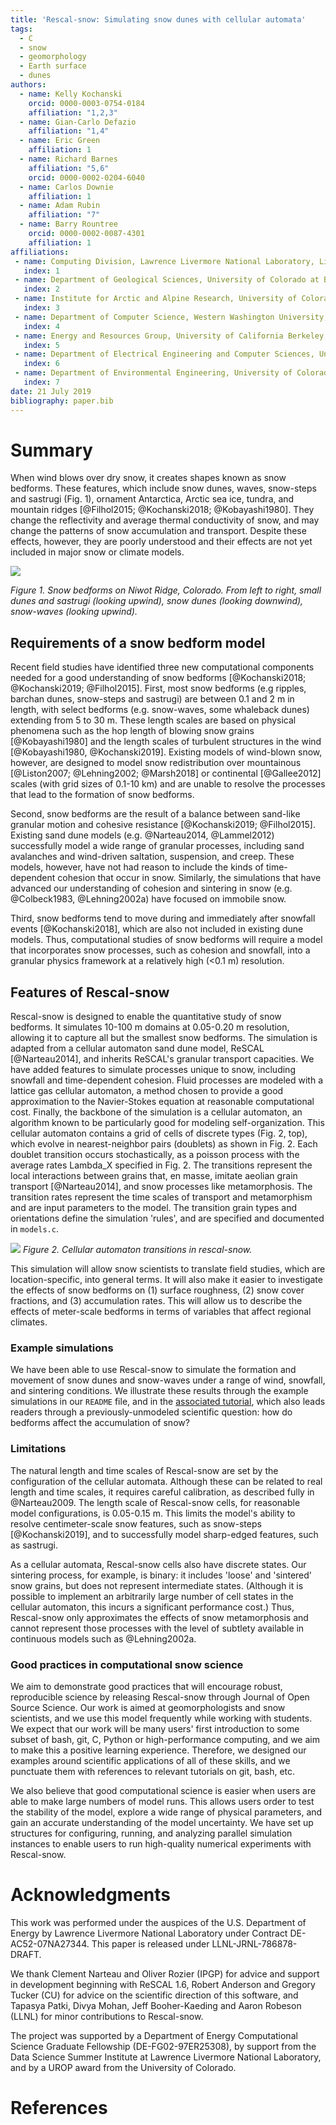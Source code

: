 ```yaml
---
title: 'Rescal-snow: Simulating snow dunes with cellular automata'
tags:
  - C
  - snow
  - geomorphology
  - Earth surface
  - dunes
authors:
  - name: Kelly Kochanski
    orcid: 0000-0003-0754-0184
    affiliation: "1,2,3"
  - name: Gian-Carlo Defazio
    affiliation: "1,4"
  - name: Eric Green
    affiliation: 1
  - name: Richard Barnes
    affiliation: "5,6"
    orcid: 0000-0002-0204-6040
  - name: Carlos Downie
    affiliation: 1
  - name: Adam Rubin
    affiliation: "7"
  - name: Barry Rountree
    orcid: 0000-0002-0087-4301
    affiliation: 1
affiliations:
 - name: Computing Division, Lawrence Livermore National Laboratory, Livermore, CA, USA
   index: 1
 - name: Department of Geological Sciences, University of Colorado at Boulder, Boulder, CO, USA
   index: 2
 - name: Institute for Arctic and Alpine Research, University of Colorado at Boulder, Boulder, CO, USA
   index: 3
 - name: Department of Computer Science, Western Washington University, Bellingham, WA, USA
   index: 4
 - name: Energy and Resources Group, University of California Berkeley, Berkeley, CA, USA
   index: 5
 - name: Department of Electrical Engineering and Computer Sciences, University of California Berkeley, Berkeley, CA, USA
   index: 6
 - name: Department of Environmental Engineering, University of Colorado at Boulder, Boulder, CO, USA
   index: 7
date: 21 July 2019
bibliography: paper.bib
---
```


# Summary

When wind blows over dry snow, it creates shapes known as snow bedforms.
These features, which include snow dunes, waves, snow-steps and sastrugi (Fig. 1), ornament Antarctica, Arctic sea ice, tundra, and mountain ridges [@Filhol2015; @Kochanski2018; @Kobayashi1980].
They change the reflectivity and average thermal conductivity of snow, and may change the patterns of snow accumulation and transport.
Despite these effects, however, they are poorly understood and their effects are not yet included in major snow or climate models.

![](../docs/example_images/field_examples.png)

_Figure 1. Snow bedforms on Niwot Ridge, Colorado. From left to right, small dunes and sastrugi (looking upwind), snow dunes (looking downwind), snow-waves (looking upwind)._

## Requirements of a snow bedform model
Recent field studies have identified three new computational components needed for a good understanding of snow bedforms [@Kochanski2018; @Kochanski2019; @Filhol2015].
First, most snow bedforms (e.g ripples, barchan dunes, snow-steps and sastrugi) are between 0.1 and 2 m in length, with select bedforms (e.g. snow-waves, some whaleback dunes) extending from 5 to 30 m.
These length scales are based on physical phenomena such as the hop length of blowing snow grains [@Kobayashi1980] and the length scales of turbulent structures in the wind [@Kobayashi1980, @Kochanski2019].
Existing models of wind-blown snow, however, are designed to model snow redistribution over mountainous [@Liston2007; @Lehning2002; @Marsh2018] or continental [@Gallee2012] scales
(with grid sizes of 0.1-10 km)
and are unable to resolve the processes that lead to the formation of snow bedforms.

Second, snow bedforms are the result of a balance between sand-like granular motion and cohesive resistance [@Kochanski2019; @Filhol2015].
Existing sand dune models (e.g. @Narteau2014, @Lammel2012) successfully model a wide range of granular processes, including sand avalanches and wind-driven saltation, suspension, and creep.
These models, however, have not had reason to include the kinds of time-dependent cohesion that occur in snow.
Similarly, the simulations that have advanced our understanding of cohesion and sintering in snow (e.g. @Colbeck1983, @Lehning2002a) have focused on immobile snow.

Third, snow bedforms tend to move during and immediately after snowfall events [@Kochanski2018], which are also not included in existing dune models.
Thus, computational studies of snow bedforms will require a model that incorporates snow processes, such as cohesion and snowfall, into a granular physics framework at a relatively high (<0.1 m) resolution.

## Features of Rescal-snow
Rescal-snow is designed to enable the quantitative study of snow bedforms.
It simulates 10-100 m domains at 0.05-0.20 m resolution, allowing it to capture all but the smallest snow bedforms.
The simulation is adapted from a cellular automaton sand dune model, ReSCAL [@Narteau2014], and inherits ReSCAL's granular transport capacities.
We have added features to simulate processes unique to snow, including snowfall and time-dependent cohesion.
Fluid processes are modeled with a lattice gas cellular automaton, a method chosen to provide a good approximation to the Navier-Stokes equation at reasonable computational cost.
Finally, the backbone of the simulation is a cellular automaton, an algorithm known to be particularly good for modeling self-organization.
This cellular automaton contains a grid of cells of discrete types (Fig. 2, top), which evolve in nearest-neighbor pairs (doublets) as shown in Fig. 2. Each doublet transition occurs stochastically, as a poisson process with the average rates Lambda_X specified in Fig. 2. 
The transitions represent the local interactions between grains that, en masse, imitate aeolian grain transport [@Narteau2014], and snow processes like metamorphosis.
The transition rates represent the time scales of transport and metamorphism and are input parameters to the model.
The transition grain types and orientations define the simulation 'rules', and are specified and documented in `models.c`.

![](../docs/example_images/rescal-snow_transitions.png)
_Figure 2. Cellular automaton transitions in rescal-snow._

This simulation will allow snow scientists to translate field studies, which are location-specific, into general terms.
It will also make it easier to investigate the effects of snow bedforms on (1) surface roughness, (2) snow cover fractions, and (3) accumulation rates. This will allow us to describe the effects of meter-scale bedforms in terms of variables that affect regional climates.

### Example simulations
We have been able to use Rescal-snow to simulate the formation and movement of snow dunes and snow-waves under a range of wind, snowfall, and sintering conditions.
We illustrate these results through the example simulations in our `README` file,
and in the [associated tutorial](../docs/rescal-snow-tutorial.md), which also leads readers through a previously-unmodeled scientific question: how do bedforms affect the accumulation of snow?

### Limitations
The natural length and time scales of Rescal-snow are set by the configuration of the cellular automata.
Although these can be related to real length and time scales, it requires careful calibration, as described fully in @Narteau2009.
The length scale of Rescal-snow cells, for reasonable model configurations, is 0.05-0.15 m. This limits the model's ability to resolve centimeter-scale snow features, such as snow-steps [@Kochanski2019], and to successfully model sharp-edged features, such as sastrugi.

As a cellular automata, Rescal-snow cells also have discrete states. Our sintering process, for example, is binary: it includes 'loose' and 'sintered' snow grains, but does not represent intermediate states. (Although it is possible to implement an arbitrarily large number of cell states in the cellular automaton, this incurs a significant performance cost.) Thus, Rescal-snow only approximates the effects of snow metamorphosis and cannot represent those processes with the level of subtlety available in continuous models such as @Lehning2002a.

### Good practices in computational snow science
We aim to demonstrate good practices that will encourage robust, reproducible science by releasing Rescal-snow through Journal of Open Source Science.
Our work is aimed at geomorphologists and snow scientists, and we use this model frequently while working with students.
We expect that our work will be many users' first introduction to some subset of bash, git, C, Python or high-performance computing, and we aim to make this a positive learning experience.
Therefore, we designed our examples around scientific applications of all of these skills, and we punctuate them with references to relevant tutorials on git, bash, etc.

We also believe that good computational science is easier when users are able to make large numbers of model runs.
This allows users order to test the stability of the model, explore a wide range of physical parameters, and gain an accurate understanding of the model uncertainty.
We have set up structures for configuring, running, and analyzing parallel simulation instances to enable users to run high-quality numerical experiments with Rescal-snow.

# Acknowledgments

This work was performed under the auspices of the U.S. Department of Energy by Lawrence Livermore National Laboratory under Contract DE-AC52-07NA27344. This paper is released under LLNL-JRNL-786878-DRAFT.

We thank Clement Narteau and Oliver Rozier (IPGP) for advice and support in development beginning with ReSCAL 1.6,
Robert Anderson and Gregory Tucker (CU) for advice on the scientific direction of this software,
and Tapasya Patki, Divya Mohan, Jeff Booher-Kaeding and Aaron Robeson (LLNL) for minor contributions to Rescal-snow.

The project was supported by a Department of Energy Computational Science Graduate Fellowship (DE-FG02-97ER25308), by support from the Data Science Summer Institute at Lawrence Livermore National Laboratory, and by a UROP award from the University of Colorado.

# References
